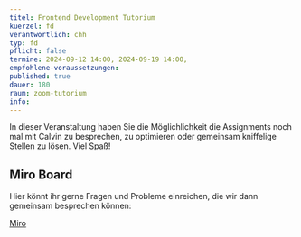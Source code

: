 ```yaml
---
titel: Frontend Development Tutorium
kuerzel: fd
verantwortlich: chh
typ: fd
pflicht: false
termine: 2024-09-12 14:00, 2024-09-19 14:00,
empfohlene-voraussetzungen:
published: true
dauer: 180
raum: zoom-tutorium
info:
---
```


In dieser Veranstaltung haben Sie die Möglichlichkeit die Assignments noch mal mit Calvin zu besprechen, zu optimieren oder gemeinsam kniffelige Stellen zu lösen. Viel Spaß!

## Miro Board

Hier könnt ihr gerne Fragen und Probleme einreichen, die wir dann gemeinsam besprechen können:

[Miro](https://miro.com/app/board/o9J_lJoMH-4=/?moveToWidget=3458764598623572188&cot=14)
